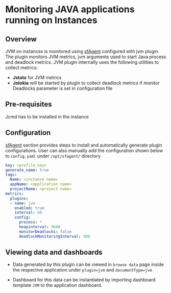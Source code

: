 # Monitoring JAVA applications running on Instances

## Overview

JVM on instances is monitored using [sfAgent](/docs/Quick_Start/getting_started#sfagent) configured with jvm plugin. The plugin monitors JVM metrics, jvm arguments used to start Java process and deadlock metrics. JVM plugin internally uses the following utilities to collect metrics: 

- **Jstats** for JVM metrics 
- **Jolokia** will be started by plugin to collect deadlock metrics if monitor Deadlocks parameter is set in configuration file 

 

## Pre-requisites

Jcmd has to be installed in the instance 

 

## Configuration 

[sfAgent](/docs/Quick_Start/getting_started#sfagent) section provides steps to install and automatically generate plugin configurations. User can also manually add the configuration shown below to `config.yaml` under `/opt/sfagent/` directory 

```yaml
key: <profile_key> 
generate_name: true 
tags: 
  Name: <instance name> 
  appName: <application name> 
  projectName: <project name> 
metrics: 
  plugins: 
  - name: jvm  
    enabled: true  
    interval: 60  
    config: 
      process: * 
      heapinterval: 3600 
      monitorDeadlocks: false 
      deadlockMonitoringInterval: 300 
```

## Viewing data and dashboards 

-  Data generated by this plugin can be viewed in `browse data` page inside the respective application under `plugin=jvm` and `documentType=jvm` 

- Dashboard for this data can be instantiated by importing dashboard template `JVM` to the application dashboard. 